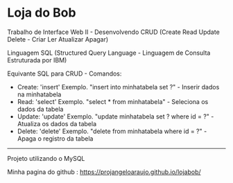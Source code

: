 # Loja do Bob 
Trabalho de Interface Web II - Desenvolvendo CRUD (Create Read Update Delete - Criar Ler Atualizar Apagar)

Linguagem SQL (Structured Query Language - Linguagem de Consulta Estruturada por IBM) 

Equivante SQL para CRUD - Comandos:

- Create: 'insert'   Exemplo. "insert into minhatabela set ?" - Inserir dados na minhatabela
- Read: 'select'     Exemplo. "select * from minhatabela" - Seleciona os dados da tabela
- Update: 'update'   Exemplo. "update minhatabela set ? where id = ?" - Atualiza os dados da tabela
- Delete: 'delete'   Exemplo. "delete from minhatabela where id = ?" -  Apaga o registro da tabela
--------------------------------------------------------------------------------------------------
Projeto utilizando o MySQL 

Minha pagina do github : https://projangeloaraujo.github.io/lojabob/

